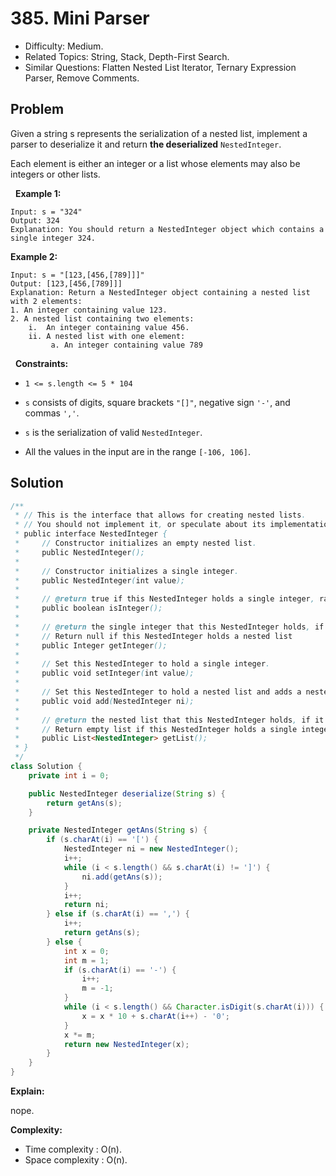 # 385. Mini Parser

- Difficulty: Medium.
- Related Topics: String, Stack, Depth-First Search.
- Similar Questions: Flatten Nested List Iterator, Ternary Expression Parser, Remove Comments.

## Problem

Given a string s represents the serialization of a nested list, implement a parser to deserialize it and return **the deserialized** ```NestedInteger```.

Each element is either an integer or a list whose elements may also be integers or other lists.

 
**Example 1:**

```
Input: s = "324"
Output: 324
Explanation: You should return a NestedInteger object which contains a single integer 324.
```

**Example 2:**

```
Input: s = "[123,[456,[789]]]"
Output: [123,[456,[789]]]
Explanation: Return a NestedInteger object containing a nested list with 2 elements:
1. An integer containing value 123.
2. A nested list containing two elements:
    i.  An integer containing value 456.
    ii. A nested list with one element:
         a. An integer containing value 789
```

 
**Constraints:**


	
- ```1 <= s.length <= 5 * 104```
	
- ```s``` consists of digits, square brackets ```"[]"```, negative sign ```'-'```, and commas ```','```.
	
- ```s``` is the serialization of valid ```NestedInteger```.
	
- All the values in the input are in the range ```[-106, 106]```.



## Solution

```java
/**
 * // This is the interface that allows for creating nested lists.
 * // You should not implement it, or speculate about its implementation
 * public interface NestedInteger {
 *     // Constructor initializes an empty nested list.
 *     public NestedInteger();
 *
 *     // Constructor initializes a single integer.
 *     public NestedInteger(int value);
 *
 *     // @return true if this NestedInteger holds a single integer, rather than a nested list.
 *     public boolean isInteger();
 *
 *     // @return the single integer that this NestedInteger holds, if it holds a single integer
 *     // Return null if this NestedInteger holds a nested list
 *     public Integer getInteger();
 *
 *     // Set this NestedInteger to hold a single integer.
 *     public void setInteger(int value);
 *
 *     // Set this NestedInteger to hold a nested list and adds a nested integer to it.
 *     public void add(NestedInteger ni);
 *
 *     // @return the nested list that this NestedInteger holds, if it holds a nested list
 *     // Return empty list if this NestedInteger holds a single integer
 *     public List<NestedInteger> getList();
 * }
 */
class Solution {
    private int i = 0;

    public NestedInteger deserialize(String s) {
        return getAns(s);
    }

    private NestedInteger getAns(String s) {
        if (s.charAt(i) == '[') {
            NestedInteger ni = new NestedInteger();
            i++;
            while (i < s.length() && s.charAt(i) != ']') {
                ni.add(getAns(s));
            }
            i++;
            return ni;
        } else if (s.charAt(i) == ',') {
            i++;
            return getAns(s);
        } else {
            int x = 0;
            int m = 1;
            if (s.charAt(i) == '-') {
                i++;
                m = -1;
            }
            while (i < s.length() && Character.isDigit(s.charAt(i))) {
                x = x * 10 + s.charAt(i++) - '0';
            }
            x *= m;
            return new NestedInteger(x);
        }
    }
}
```

**Explain:**

nope.

**Complexity:**

* Time complexity : O(n).
* Space complexity : O(n).
